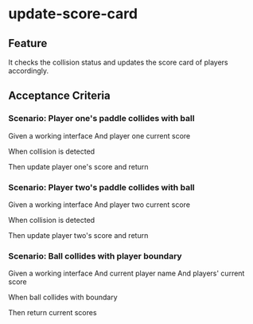 # update-score-card

## Feature

It checks the collision status and updates
the score card of players accordingly.

## Acceptance Criteria

### Scenario: Player one's paddle collides with ball

Given a working interface
And player one current score

When collision is detected

Then update player one's score and return

### Scenario: Player two's paddle collides with ball

Given a working interface
And player two current score

When collision is detected

Then update player two's score and return

### Scenario: Ball collides with player boundary

Given a working interface
And current player name
And players' current score

When ball collides with boundary

Then return current scores
